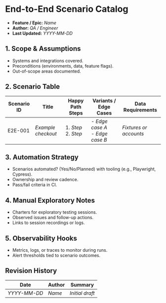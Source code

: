 # End-to-End Scenario Catalog

- **Feature / Epic:** _Name_
- **Author:** _QA / Engineer_
- **Last Updated:** _YYYY-MM-DD_

## 1. Scope & Assumptions
- Systems and integrations covered.
- Preconditions (environments, data, feature flags).
- Out-of-scope areas documented.

## 2. Scenario Table
| Scenario ID | Title | Happy Path Steps | Variants / Edge Cases | Data Requirements |
| --- | --- | --- | --- | --- |
| E2E-001 | _Example checkout_ | 1. _Step_<br>2. _Step_ | - _Edge case A_<br>- _Edge case B_ | _Fixtures or accounts_ |

## 3. Automation Strategy
- Scenarios automated? (Yes/No/Planned) with tooling (e.g., Playwright, Cypress).
- Ownership and review cadence.
- Pass/fail criteria in CI.

## 4. Manual Exploratory Notes
- Charters for exploratory testing sessions.
- Observed issues and follow-up actions.
- Links to session recordings or logs.

## 5. Observability Hooks
- Metrics, logs, or traces to monitor during runs.
- Alert thresholds tied to scenario outcomes.

## Revision History
| Date | Author | Summary |
| --- | --- | --- |
| _YYYY-MM-DD_ | _Name_ | _Initial draft_ |

